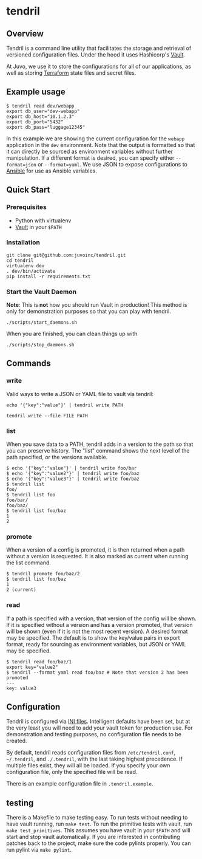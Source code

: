 # tendril

## Overview

Tendril is a command line utility that facilitates the storage and retrieval
of versioned configuration files. Under the hood it uses Hashicorp's
[Vault](https://vaultproject.io).

At Juvo, we use it to store the configurations for all of our applications,
as well as storing [Terraform](https://terraform.io) state files and secret
files.

## Example usage

```
$ tendril read dev/webapp
export db_user="dev-webapp"
export db_host="10.1.2.3"
export db_port="5432"
export db_pass="luggage12345"
```

In this example we are showing the current configuration for the `webapp` application in
the `dev` environment. Note that the output is formatted so that it can directly
be sourced as environment variables without further manipulation. If a different
format is desired, you can specify either `--format=json` or `--format=yaml`. We
use JSON to expose configurations to [Ansible](https://www.ansible.com/) for use
as Ansible variables.

## Quick Start

### Prerequisites

* Python with virtualenv
* [Vault](https://www.vaultproject.io/downloads.html) in your `$PATH`

### Installation

```
git clone git@github.com:juvoinc/tendril.git
cd tendril
virtualenv dev
. dev/bin/activate
pip install -r requirements.txt
```

### Start the Vault Daemon

**Note**: This is **not** how you should run Vault in production!
This method is only for demonstration purposes so that you can play with
tendril.

`./scripts/start_daemons.sh`

When you are finished, you can clean things up with

`./scripts/stop_daemons.sh`

## Commands

### write

Valid ways to write a JSON or YAML file to vault via tendril:

`echo '{"key":"value"}' | tendril write PATH`

`tendril write --file FILE PATH`

### list

When you save data to a PATH, tendril adds in a version to the path so that you
can preserve history. The "list" command shows the next level of the path
specified, or the versions available.

```
$ echo '{"key":"value"}' | tendril write foo/bar
$ echo '{"key":"value2"}' | tendril write foo/baz
$ echo '{"key":"value3"}' | tendril write foo/baz
$ tendril list
foo/
$ tendril list foo
foo/bar/
foo/baz/
$ tendril list foo/baz
1
2
```
### promote

When a version of a config is promoted, it is then returned when a path without
a version is requested. It is also marked as current when running the list
command.

```
$ tendril promote foo/baz/2
$ tendril list foo/baz
1
2 (current)
```

### read

If a path is specified with a version, that version of the config will be shown.
If it is specified without a version and has a version promoted, that version
will be shown (even if it is not the most recent version). A desired format
may be specified. The default is to show the key/value pairs in export format,
ready for sourcing as environment variables, but JSON or YAML may be specified.

```
$ tendril read foo/baz/1
export key="value2"
$ tendril --format yaml read foo/baz # Note that version 2 has been promoted
---
key: value3
```

## Configuration

Tendril is configured via [INI files](https://en.wikipedia.org/wiki/INI_file).
Intelligent defaults have been set, but at the very least you will need to add
your vault token for production use. For demonstration and testing purposes, no
configuration file needs to be created.

By default, tendril reads configuration files from `/etc/tendril.conf`,
`~/.tendril`, and `./.tendril`, with the last taking highest precedence. If
multiple files exist, they will all be loaded. If you specify your own
configuration file, only the specified file will be read.

There is an example configuration file in `.tendril.example`.

## testing

There is a Makefile to make testing easy. To run tests without needing to have
vault running, run `make test`. To run the primitive tests with vault, run
`make test_primitives`. This assumes you have vault in your `$PATH` and will
start and stop vault automatically. If you are interested in contributing
patches back to the project, make sure the code pylints properly. You can
run pylint via `make pylint`.
